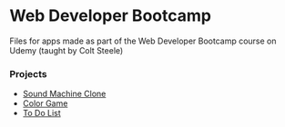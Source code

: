 # Web Developer Bootcamp
Files for apps made as part of the Web Developer Bootcamp course on Udemy (taught by Colt Steele)

### Projects
* [Sound Machine Clone](https://github.com/shellyduggal/wdb_course_projects/tree/master/sound_machine_clone)
* [Color Game](https://github.com/shellyduggal/wdb_course_projects/tree/master/color_game)
* [To Do List](https://github.com/shellyduggal/wdb_course_projects/tree/master/to_do_list)
